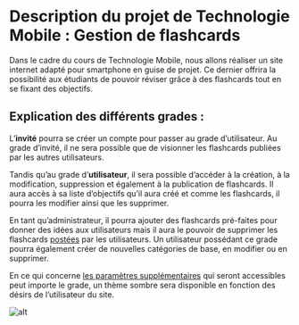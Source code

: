 # Description du projet de Technologie Mobile : Gestion de flashcards

Dans le cadre du cours de Technologie Mobile, nous allons réaliser un site internet adapté pour smartphone en guise de projet.
Ce dernier offrira la possibilité aux étudiants de pouvoir réviser grâce à des flashcards tout en se fixant des objectifs.

## Explication des différents grades :

L’**invité** pourra se créer un compte pour passer au grade d’utilisateur. Au grade d’invité, il ne sera possible que de visionner les flashcards publiées par les autres utilisateurs.

Tandis qu’au grade d’**utilisateur**, il sera possible d’accéder à la création, à la modification, suppression et également à la publication de flashcards.
Il aura accès à sa liste d’objectifs qu’il aura créé et comme les flashcards, il pourra les modifier ainsi que les supprimer.

En tant qu’administrateur, il pourra ajouter des flashcards pré-faites pour donner des idées aux utilisateurs mais il aura le pouvoir de supprimer les flashcards <ins>postées</ins> par les utilisateurs.
Un utilisateur possédant ce grade pourra également créer de nouvelles catégories de base, en modifier ou en supprimer.


En ce qui concerne <ins>les paramètres supplémentaires</ins> qui seront accessibles peut importe le grade, un thème sombre sera disponible en fonction des désirs de l’utilisateur du site. 

![alt](https://https://ibb.co/NKdxsfC)
